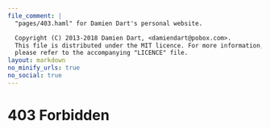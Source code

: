 ```yaml
---
file_comment: |
  "pages/403.haml" for Damien Dart's personal website.

  Copyright (C) 2013-2018 Damien Dart, <damiendart@pobox.com>.
  This file is distributed under the MIT licence. For more information,
  please refer to the accompanying "LICENCE" file.
layout: markdown
no_minify_urls: true
no_social: true
---
```



403 Forbidden
=============
